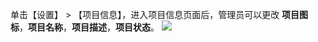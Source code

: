 单击【设置】 > 【项目信息】，进入项目信息页面后，管理员可以更改 **项目图标**，**项目名称**，**项目描述**，**项目状态**。
![](http://imgcache.tce.fsphere.cn/image/mc.qcloudimg.com/static/img/e83e09cf1aa34d478578f212209bc976/image.jpg)


